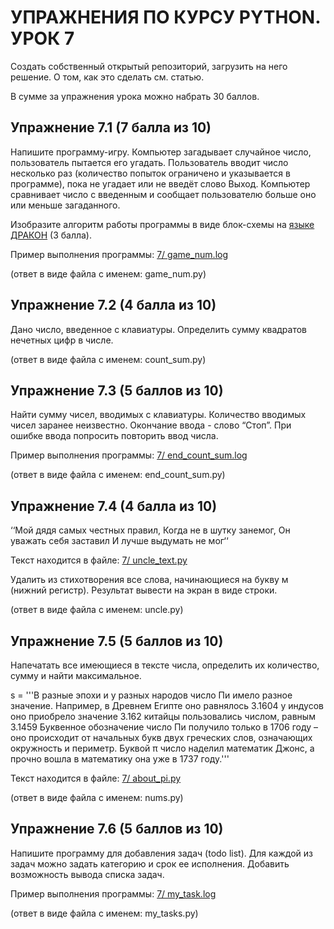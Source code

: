 # УПРАЖНЕНИЯ ПО КУРСУ PYTHON. УРОК 7

Создать собственный открытый репозиторий, загрузить на него решение. О том, как это сделать см. статью.

В сумме за упражнения урока можно набрать 30 баллов.

## Упражнение 7.1 (7 балла из 10)

Напишите программу-игру. Компьютер загадывает случайное число, пользователь пытается его угадать. Пользователь вводит число несколько раз (количество попыток ограничено и указывается в программе), пока не угадает или не введёт слово Выход. Компьютер сравнивает число с введенным и сообщает пользователю больше оно или меньше загаданного.

Изобразите алгоритм работы программы в виде блок-схемы на [языке ДРАКОН](http://pycode.ru/drakon/)
 (3 балла).

Пример выполнения программы: [7/ game_num.log](https://github.com/dm-fedorov/python3_intro/blob/master/lesson_7/game_num.log)

(ответ в виде файла с именем: game_num.py)

## Упражнение 7.2 (4 балла из 10)

Дано число, введенное с клавиатуры. Определить сумму квадратов нечетных цифр в числе.


(ответ в виде файла с именем: count_sum.py)

## Упражнение 7.3 (5 баллов из 10)

Найти сумму чисел, вводимых с клавиатуры. Количество вводимых чисел заранее неизвестно. Окончание ввода - слово “Стоп”. При ошибке ввода попросить повторить ввод числа. 


Пример выполнения программы: [7/ end_count_sum.log](https://github.com/dm-fedorov/python3_intro/blob/master/lesson_7/end_count_sum.log)


(ответ в виде файла с именем: end_count_sum.py)

## Упражнение 7.4 (4 балла из 10)

‘‘Мой дядя самых честных правил, Когда не в шутку занемог, Он уважать себя заставил И лучше выдумать не мог‘‘

Текст находится в файле: [7/ uncle_text.py](https://github.com/dm-fedorov/python3_intro/blob/master/lesson_7/uncle_text.py)

Удалить из стихотворения все слова, начинающиеся на букву м (нижний регистр). Результат вывести на экран в виде строки.


(ответ в виде файла с именем: uncle.py)

## Упражнение 7.5 (5 баллов из 10)

Напечатать все имеющиеся в тексте числа, определить их количество, сумму и найти максимальное.


s = '''В разные эпохи и у разных народов число Пи имело разное значение. Например, в Древнем Египте оно равнялось 3.1604 у индусов оно приобрело значение 3.162 китайцы пользовались числом, равным 3.1459 Буквенное обозначение число Пи получило только в 1706 году – оно происходит от начальных букв двух греческих слов, означающих окружность и периметр. Буквой π число наделил математик Джонс, а прочно вошла в математику она уже в 1737 году.'''

Текст находится в файле: [7/ about_pi.py](https://github.com/dm-fedorov/python3_intro/blob/master/lesson_7/about_pi.py)


(ответ в виде файла с именем: nums.py)


## Упражнение 7.6 (5 баллов из 10)

Напишите программу для добавления задач (todo list). Для каждой из задач можно задать категорию и срок ее исполнения. Добавить возможность вывода списка задач.

Пример выполнения программы: [7/ my_task.log](https://github.com/dm-fedorov/python3_intro/blob/master/lesson_7/my_task.log)


(ответ в виде файла с именем: my_tasks.py)
